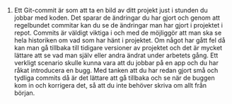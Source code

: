 1. Ett Git-commit är som att ta en bild av ditt projekt just i stunden du jobbar med koden. Det sparar de ändringar du har gjort och genom att regelbundet commitar kan du se de ändringar man har gjort i projektet i repot. Commits är väldigt viktiga i och med de möjliggör att man ska se hela historiken om vad som har hänt i projektet. Om något har gått fel då kan man gå tillbaka till tidigare versioner av projektet och det är mycket lättare att se vad man själv eller andra ändrat under arbetets gång. Ett verkligt scenario skulle kunna vara att du jobbar på en app och du har råkat introducera en bugg. Med tanken att du har redan gjort små och tydliga commits då är det lättare att gå tillbaka och se när de buggen kom in och korrigera det, så att du inte behöver skriva om allt från början.


